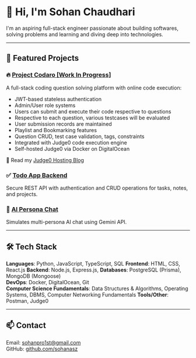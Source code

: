 # 👋 Hi, I'm Sohan Chaudhari

I'm an aspiring full-stack engineer passionate about building softwares, solving problems and learning and diving deep into technologies.

---

## 🚀 Featured Projects

### 🔥 [Project Codaro [Work In Progress]](https://github.com/sohanasz/Codaro)
A full-stack coding question solving platform with online code execution:
- JWT-based stateless authentication
- Admin/User role systems
- Users can submit and execute their code respective to questions
- Respective to each question, various testcases will be evaluated
- User submission records are maintained
- Playlist and Bookmarking features 
- Question CRUD, test case validation, tags, constraints
- Integrated with Judge0 code execution engine
- Self-hosted Judge0 via Docker on DigitalOcean

🔗 Read my [Judge0 Hosting Blog](https://sohanasz.hashnode.dev/how-to-self-host-judge0-complete-guide-with-debugging)

### ✅ [Todo App Backend](https://github.com/sohanasz/Todo-Note-Taking-Application-Backend)
Secure REST API with authentication and CRUD operations for tasks, notes, and projects.

### 🤖 [AI Persona Chat](https://github.com/sohanasz/AI-SIMULATED-PERSONA)
Simulates multi-persona AI chat using Gemini API.

---

## 🛠 Tech Stack
**Languages**: Python, JavaScript, TypeScript, SQL 
**Frontend**: HTML, CSS, React.js
**Backend**: Node.js, Express.js, 
**Databases**: PostgreSQL (Prisma), MongoDB (Mongoose)  
**DevOps**: Docker, DigitalOcean, Git  
**Computer Science Fundamentals**: Data Structures & Algorithms, Operating Systems, DBMS, Computer Networking Fundamentals
**Tools/Other**: Postman, Judge0

---

## 📫 Contact
Email: [sohanpro1st@gmail.com](mailto:sohanpro1st@gmail.com)  
GitHub: [github.com/sohanasz](https://github.com/sohanasz)
